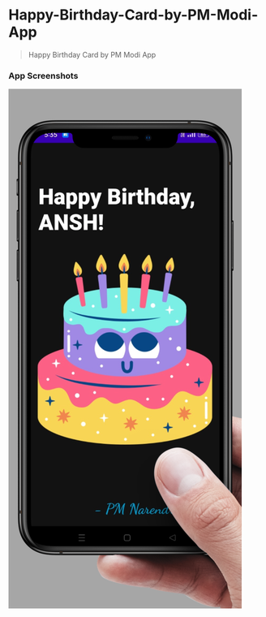 # Happy-Birthday-Card-by-PM-Modi-App
>Happy Birthday Card by PM Modi App

### App Screenshots

![](https://github.com/AnshSinghSonkhia/Happy-Birthday-Card-by-PM-Modi-App/blob/main/App%20Screenshots/1_20220816_174156_0000.png)
